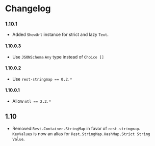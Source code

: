 # Changelog

### 1.10.1

* Added `ShowUrl` instance for strict and lazy `Text`.

#### 1.10.0.3

* Use `JSONSchema` `Any` type instead of `Choice []`

#### 1.10.0.2

* Use `rest-stringmap == 0.2.*`

#### 1.10.0.1

* Allow `mtl == 2.2.*`

## 1.10

* Removed `Rest.Container.StringMap` in favor of `rest-stringmap`. `KeyValues` is now an alias for `Rest.StringMap.HashMap.Strict String Value`.
